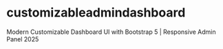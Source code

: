 # customizableadmindashboard
Modern Customizable Dashboard UI with Bootstrap 5 | Responsive Admin Panel 2025
